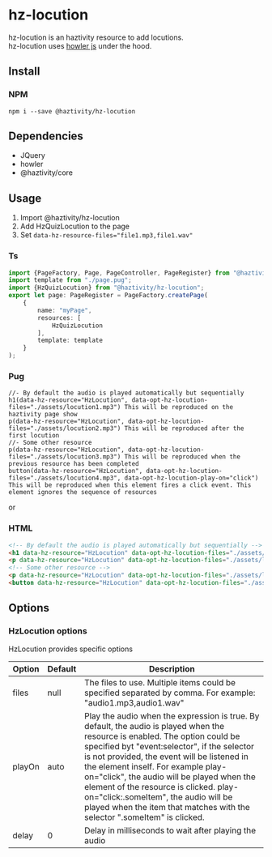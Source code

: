 # hz-locution
hz-locution is an haztivity resource to add locutions.\
hz-locution uses [howler js](https://github.com/goldfire/howler.js) under the hood.
## Install
### NPM
```npm i --save @haztivity/hz-locution```
## Dependencies
- JQuery
- howler
- @haztivity/core
## Usage
1. Import @haztivity/hz-locution
2. Add HzQuizLocution to the page
3. Set ```data-hz-resource-files="file1.mp3,file1.wav"```
### Ts
```typescript
import {PageFactory, Page, PageController, PageRegister} from "@haztivity/core";
import template from "./page.pug";
import {HzQuizLocution} from "@haztivity/hz-locution";
export let page: PageRegister = PageFactory.createPage(
    {
        name: "myPage",
        resources: [
            HzQuizLocution
        ],
        template: template
    }
);
```
### Pug
```pug
//- By default the audio is played automatically but sequentially
h1(data-hz-resource="HzLocution", data-opt-hz-locution-files="./assets/locution1.mp3") This will be reproduced on the haztivity page show
p(data-hz-resource="HzLocution", data-opt-hz-locution-files="./assets/locution2.mp3") This will be reproduced after the first locution
//- Some other resource
p(data-hz-resource="HzLocution", data-opt-hz-locution-files="./assets/locution3.mp3") This will be reproduced when the previous resource has been completed
button(data-hz-resource="HzLocution", data-opt-hz-locution-files="./assets/locution4.mp3", data-opt-hz-locution-play-on="click") This will be reproduced when this element fires a click event. This element ignores the sequence of resources
```
or
### HTML
```html
<!-- By default the audio is played automatically but sequentially -->
<h1 data-hz-resource="HzLocution" data-opt-hz-locution-files="./assets/locution1.mp3"> This will be reproduced on the haztivity page show</h1>
<p data-hz-resource="HzLocution" data-opt-hz-locution-files="./assets/locution2.mp3"> This will be reproduced after the first locution</p>
<!-- Some other resource -->
<p data-hz-resource="HzLocution" data-opt-hz-locution-files="./assets/locution3.mp3"> This will be reproduced when the previous resource has been completed</p>
<button data-hz-resource="HzLocution" data-opt-hz-locution-files="./assets/locution4.mp3" data-opt-hz-locution-play-on="click">This will be reproduced when this element fires a click event. This element ignores the sequence of resources</button>
```
## Options
### HzLocution options
HzLocution provides specific options

| Option            | Default | Description |
| ----------------- | ------- | ----------- |
| files             | null    | The files to use. Multiple items could be specified separated by comma. For example: "audio1.mp3,audio1.wav"|
| playOn            | auto    | Play the audio when the expression is true. By default, the audio is played when the resource is enabled. The option could be specified byt "event:selector", if the selector is not provided, the event will be listened in the element inself. For example play-on="click", the audio will be played when the element of the resource is clicked. play-on="click:.someItem", the audio will be played when the item that matches with the selector ".someItem" is clicked.|
| delay             | 0       | Delay in milliseconds to wait after playing the audio |

